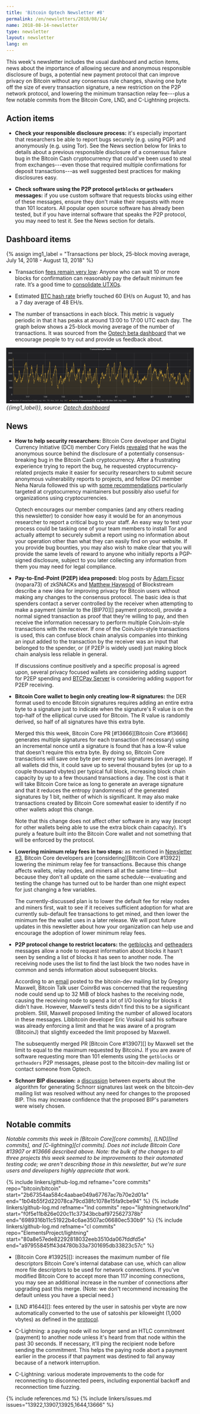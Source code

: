 ```yaml
---
title: 'Bitcoin Optech Newsletter #8'
permalink: /en/newsletters/2018/08/14/
name: 2018-08-14-newsletter
type: newsletter
layout: newsletter
lang: en
---
```

This week's newsletter includes the usual dashboard and action items,
news about the importance of allowing secure and anonymous responsible
disclosure of bugs, a potential new payment protocol that can improve
privacy on Bitcoin without any consensus rule changes, shaving one byte
off the size of every transaction signature, a new restriction on the P2P
network protocol, and lowering the minimum transaction relay fee---plus
a few notable commits from the Bitcoin Core, LND, and C-Lightning
projects.

## Action items

- **Check your responsible disclosure process:** it's especially
  important that researchers be able to report bugs securely (e.g. using
  PGP) and anonymously (e.g. using Tor).  See the News section below for
  links to details about a previous responsible disclosure of a consensus
  failure bug in the Bitcoin Cash cryptocurrency that could've been used
  to steal from exchanges---even those that required multiple
  confirmations for deposit transactions---as well suggested best
  practices for making disclosures easy.

- **Check software using the P2P protocol `getblocks` or `getheaders`
  messages:** if you use custom software that requests blocks using
  either of these messages, ensure they don't make their requests with
  more than 101 locators.  All popular open source software has already
  been tested, but if you have internal software that speaks the P2P
  protocol, you may need to test it.  See the News section for details.

## Dashboard items

{% assign img1_label = "Transactions per block, 25-block moving average, July 14, 2018 - August 13, 2018" %}

- Transaction [fees remain very low][fee metrics]: Anyone who can wait 10 or
more blocks for confirmation can reasonably pay the default minimum fee rate.
It’s a good time to [consolidate UTXOs][consolidate info].

- Estimated [BTC hash rate][btc hash rate] briefly touched 60 EH/s on August 10, and has a 7 day average of 48 EH/s.

- The number of transactions in each block. This metric is vaguely periodic in that it has peaks at around 13:00 to 17:00 UTC each
day. The graph below shows a 25-block moving average of the number of transactions. It was sourced from the
[Optech beta dashboard][periodic txn data] that we encourage people to try out and provide us feedback about.

![{{img1_label}}](/img/posts/transactions-spikes.png)
*{{img1_label}},
source: [Optech dashboard][periodic txn data]*

## News

- **How to help security researchers:** Bitcoin Core developer and Digital Currency Initiative (DCI) member Cory
  Fields [revealed][fields post] that he was the anonymous source behind
  the disclosure of a potentially consensus-breaking bug in the Bitcoin
  Cash cryptocurrency.  After a frustrating experience trying to report
  the bug, he requested cryptocurrency-related projects make it easier
  for security researchers to submit secure anonymous vulnerability
  reports to projects, and fellow DCI member Neha Narula followed this
  up with [some recommendations][narula recs] particularly targeted at
  cryptocurrency maintainers but possibly also useful for organizations
  using cryptocurrencies.


    Optech encourages our member companies (and any others reading this
    newsletter) to consider how easy it would be for an anonymous
    researcher to report a critical bug to your staff.  An easy way to
    test your process could be tasking one of your team members to
    install Tor and actually attempt to securely submit a report using
    no information about your operation other than what they can easily
    find on your website.  If you provide bug bounties, you may also
    wish to make clear that you will provide the same levels of reward
    to anyone who initially reports a PGP-signed disclosure, subject to
    you later collecting any information from them you may need for legal
    compliance.

- **Pay-to-End-Point (P2EP) idea proposed:** blog posts by [Adam
  Ficsor][nopara73 p2ep] (nopara73) of zkSNACKs and [Matthew
  Haywood][blockstream p2ep] of Blockstream describe a new idea for
  improving privacy for Bitcoin users without making any changes to the
  consensus protocol.  The basic idea is that spenders contact a server
  controlled by the receiver when attempting to make a payment (similar
  to the [BIP70][] payment protocol), provide a normal signed
  transaction as proof that they're willing to pay, and then receive the
  information necessary to perform multiple CoinJoin-style transactions
  with the receiver.  If one of the CoinJoin-style transactions is used,
  this can confuse block chain analysis companies into thinking an input
  added to the transaction by the receiver was an input that belonged to
  the spender, or (if P2EP is widely used) just making block chain
  analysis less reliable in general.

    If discussions continue positively and a specific proposal is agreed
    upon, several privacy focused wallets are considering adding support
    for P2EP spending and [BTCPay
    Server](https://github.com/btcpayserver/btcpayserver) is considering
    adding support for P2EP receiving.

- **Bitcoin Core wallet to begin only creating low-R
  signatures:** the DER format used to encode Bitcoin signatures
  requires adding an entire extra byte to a signature just to indicate
  when the signature's R value is on the top-half of
  the elliptical curve used for Bitcoin.  The R value is randomly
  derived, so half of all signatures have this extra byte.

    Merged this this week, Bitcoin Core PR [#13666][Bitcoin Core #13666] generates multiple signatures for
    each transaction (if necessary) using an incremental nonce until a
    signature is found that has a low-R value that doesn't require this
    extra byte.  By doing so, Bitcoin Core transactions will save one
    byte per every two signatures (on average).  If all wallets did
    this, it could save up to several thousand bytes (or up to a couple
    thousand vbytes) per typical full block, increasing block chain
    capacity by up to a few thousand transactions a day.  The cost is
    that it will take Bitcoin Core twice as long to generate an average
    signature and that it reduces the entropy (randomness) of the
    generated signatures by 1 bit, neither of which is significant.  It
    may also make transactions created by Bitcoin Core somewhat easier
    to identify if no other wallets adopt this change.

    Note that this change does not affect other software in any way
    (except for other wallets being able to use the extra block chain
    capacity).  It's purely a feature built into the Bitcoin Core wallet
    and not something that will be enforced by the protocol.

- **Lowering minimum relay fees in two steps:** as mentioned in
  [Newsletter #3][news3 lower relay], Bitcoin Core developers are
  [considering][Bitcoin Core #13922] lowering the minimum relay fee for
  transactions.  Because this change affects wallets, relay nodes, and
  miners all at the same time---but because they don't all update on the
  same schedule---evaluating and testing the change has turned out to
  be harder than one might expect for just changing a few variables.

    The currently-discussed plan is to lower the default fee for relay
    nodes and miners first, wait to see if it receives sufficient
    adoption for what are currently sub-default fee transactions to
    get mined, and then lower the minimum fee the wallet uses in a later
    release.  We will post future updates in this newsletter about how
    your organization can help use and encourage the adoption of lower
    minimum relay fees.

- **P2P protocol change to restrict locators:** the [getblocks][p2p
  getblocks] and [getheaders][p2p getheaders] messages allow a node to
  request information about blocks it hasn't seen by sending a list of
  blocks it has seen to another node.  The receiving node uses the list
  to find the last block the two nodes have in common and sends
  information about subsequent blocks.

    According to an [email][bd locators] posted to the bitcoin-dev
    mailing list by Gregory Maxwell, Bitcoin Talk user Coinr8d was
    concerned that the requesting node could send up to 32 MiB of block
    hashes to the receiving node, causing the receiving node to spend a
    lot of I/O looking for blocks it didn't have.  However, Maxwell's
    tests didn't find this to be a significant problem.  Still, Maxwell
    proposed limiting the number of allowed locators in these messages.
    Libbitcoin developer Eric Voskuil said his software was already
    enforcing a limit and that he was aware of a program (BitcoinJ) that
    slightly exceeded the limit proposed by Maxwell.

    The subsequently merged PR [Bitcoin Core #13907][] by Maxwell set
    the limit to equal to the maximum requested by BitcoinJ.  If you are
    aware of software requesting more than 101 elements using the
    `getblocks` or `getheaders` P2P messages, please post to the
    bitcoin-dev mailing list or contact someone from Optech.

- **Schnorr BIP discussion:** a [discussion][schnorr discuss] between
  experts about the algorithm for generating Schnorr signatures last
  week on the bitcoin-dev mailing list was resolved without any need for
  changes to the proposed BIP.  This may increase confidence that the
  proposed BIP's parameters were wisely chosen.

## Notable commits

*Notable commits this week in [Bitcoin Core][core commits], [LND][lnd
commits], and [C-lightning][cl commits].  Does not include Bitcoin Core
#13907 or #13666 described above.  Note: the bulk of the changes to all three
projects this week seemed to be improvements to their automated testing
code; we aren't describing those in this newsletter, but we're sure
users and developers highly appreciate that work.*

{% include linkers/github-log.md
  refname="core commits"
  repo="bitcoin/bitcoin"
  start="2b67354aa584c4aabae049a67767ac7b70e2d01a"
  end="1b04b55f2d22078ca79cd38fc1078e15fa9cbe94"
%}
{% include linkers/github-log.md
  refname="lnd commits"
  repo="lightningnetwork/lnd"
  start="f0f5e11b826e020c11c37343bcbaf9725627378b"
  end="6989316b11c51922b4c6ae3507ac06680ec530b9"
%}
{% include linkers/github-log.md
  refname="cl commits"
  repo="ElementsProject/lightning"
  start="80a8e57ede82292818032eeb3510da067fddfd5e"
  end="a97955845ff43d4780b33a7301695db33823c57c"
%}

- [Bitcoin Core #13925][]: increases the maximum number of file
  descriptors Bitcoin Core's internal database can use, which can
  allow more file descriptors to be used for network connections.  If
  you've modified Bitcoin Core to accept more than 117 incoming
  connections, you may see an additional increase in the number of
  connections after upgrading past this merge.  (Note: we don't
  recommend increasing the default unless you have a special need.)

- [LND #1644][]: fees entered by the user in satoshis per vbyte are now
  automatically converted to the use of satoshis per kiloweight (1,000
  vbytes) as defined in the [protocol][BOLT2].

- C-Lightning: a paying node will no longer send an HTLC commitment
  (payment) to another node unless it's heard from that node within the
  past 30 seconds.  If necessary, it'll ping the recipient node before
  sending the commitment.  This helps the paying node abort a payment
  earlier in the process if that payment was destined to fail anyway
  because of a network interruption.

- C-Lightning: various moderate improvements to the code for
  reconnecting to disconnected peers, including exponential backoff and
  reconnection time fuzzing.

{% include references.md %}
{% include linkers/issues.md issues="13922,13907,13925,1644,13666" %}

[news3 lower relay]: {{news3}}#News
[BOLT2]: https://github.com/lightningnetwork/lightning-rfc/blob/master/02-peer-protocol.md
[fields post]: https://medium.com/mit-media-lab-digital-currency-initiative/http-coryfields-com-cash-48a99b85aad4
[narula recs]: https://medium.com/mit-media-lab-digital-currency-initiative/reducing-the-risk-of-catastrophic-cryptocurrency-bugs-dcdd493c7569
[nopara73 p2ep]: https://medium.com/@nopara73/pay-to-endpoint-56eb05d3cac6
[blockstream p2ep]: https://blockstream.com/2018/08/08/improving-privacy-using-pay-to-endpoint.html
[p2p getblocks]: https://bitcoin.org/en/developer-reference#getblocks
[p2p getheaders]: https://bitcoin.org/en/developer-reference#getheaders
[bd locators]: https://lists.linuxfoundation.org/pipermail/bitcoin-dev/2018-August/016285.html
[schnorr discuss]: https://lists.linuxfoundation.org/pipermail/bitcoin-dev/2018-August/016278.html
[fee metrics]: https://statoshi.info/dashboard/db/fee-estimates
[consolidate info]: https://en.bitcoin.it/wiki/Techniques_to_reduce_transaction_fees#Consolidation
[btc hash rate]: https://fork.lol/pow/hashrate
[periodic txn data]: https://dashboard.bitcoinops.org/d/K7C9p0vmz/btc-number-of-txns-total-fee-per-block-volume?panelId=4&fullscreen&orgId=1
